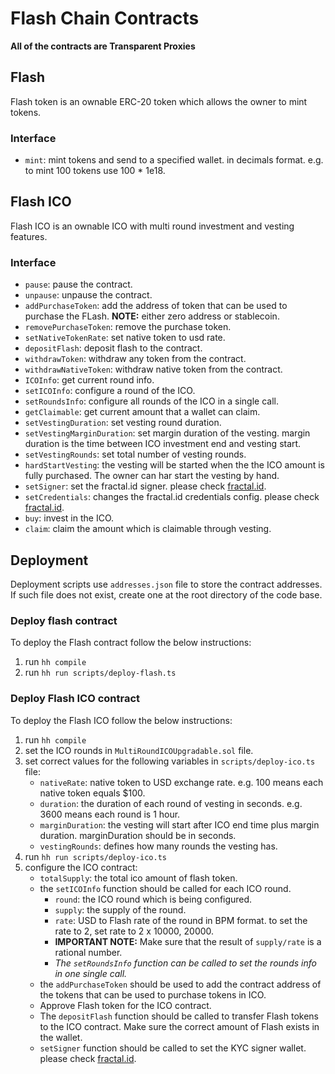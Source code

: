 # Flash Chain Contracts

**All of the contracts are Transparent Proxies**

## Flash

Flash token is an ownable ERC-20 token which allows the owner to mint tokens.

### Interface

* `mint`: mint tokens and send to a specified wallet. in decimals format. e.g. to mint 100 tokens use 100 * 1e18.

## Flash ICO

Flash ICO is an ownable ICO with multi round investment and vesting features.

### Interface

* `pause`: pause the contract.
* `unpause`: unpause the contract.
* `addPurchaseToken`: add the address of token that can be used to purchase the FLash. **NOTE:** either zero address or stablecoin.
* `removePurchaseToken`: remove the purchase token.
* `setNativeTokenRate`: set native token to usd rate.
* `depositFlash`: deposit flash to the contract.
* `withdrawToken`: withdraw any token from the contract.
* `withdrawNativeToken`: withdraw native token from the contract.
* `ICOInfo`: get current round info.
* `setICOInfo`: configure a round of the ICO.
* `setRoundsInfo`: configure all rounds of the ICO in a single call.
* `getClaimable`: get current amount that a wallet can claim.
* `setVestingDuration`: set vesting round duration.
* `setVestingMarginDuration`: set margin duration of the vesting. margin duration is the time between ICO investment end and vesting start.
* `setVestingRounds`: set total number of vesting rounds.
* `hardStartVesting`: the vesting will be started when the the ICO amount is fully purchased. The owner can har start the vesting by hand.
* `setSigner`: set the fractal.id signer. please check [fractal.id](https://web.fractal.id/).
* `setCredentials`: changes the fractal.id credentials config. please check [fractal.id](https://web.fractal.id/).
* `buy`: invest in the ICO.
* `claim`: claim the amount which is claimable through vesting.

## Deployment

Deployment scripts use `addresses.json` file to store the contract addresses. If such file does not exist, create one at the root directory of the code base.

### Deploy flash contract

To deploy the Flash contract follow the below instructions:

1. run `hh compile`
2. run `hh run scripts/deploy-flash.ts`

### Deploy Flash ICO contract

To deploy the Flash ICO follow the below instructions:

1. run `hh compile`
2. set the ICO rounds in `MultiRoundICOUpgradable.sol` file.
3. set correct values for the following variables in `scripts/deploy-ico.ts` file:
    * `nativeRate`: native token to USD exchange rate. e.g. 100 means each native token equals $100.
    * `duration`: the duration of each round of vesting in seconds. e.g. 3600 means each round is 1 hour.
    * `marginDuration`: the vesting will start after ICO end time plus margin duration. marginDuration should be in seconds.
    * `vestingRounds`: defines how many rounds the vesting has.
4. run `hh run scripts/deploy-ico.ts`
5. configure the ICO contract:
    * `totalSupply`: the total ico amount of flash token.
    * the `setICOInfo` function should be called for each ICO round.
        * `round`: the ICO round which is being configured.
        * `supply`: the supply of the round.
        * `rate`: USD to Flash rate of the round in BPM format. to set the rate to 2, set rate to 2 x 10000, 20000.
        * **IMPORTANT NOTE:** Make sure that the result of `supply/rate` is a rational number.
        * *The `setRoundsInfo` function can be called to set the rounds info in one single call.*
    * the `addPurchaseToken` should be used to add the contract address of the tokens that can be used to purchase tokens in ICO.
    * Approve Flash token for the ICO contract.
    * The `depositFlash` function should be called to transfer Flash tokens to the ICO contract. Make sure the correct amount of Flash exists in the wallet.
    * `setSigner` function should be called to set the KYC signer wallet. please check [fractal.id](https://web.fractal.id/).